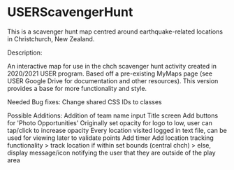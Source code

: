 # USERScavengerHunt
This is a scavenger hunt map centred around earthquake-related locations in Christchurch, New Zealand.

Description: 

An interactive map for use in the chch scavenger hunt activity created in 2020/2021 USER program. Based off a pre-existing MyMaps page (see USER Google Drive for documentation and other resources). This version provides a base for more functionality and style.
    
Needed Bug fixes:
    Change shared CSS IDs to classes

Possible Additions:
    Addition of team name input
    Title screen
    Add buttons for 'Photo Opportunities'
    Originally set opacity for logo to low, user can tap/click to increase opacity
    Every location visited logged in text file, can be used for viewing later to validate points
    Add timer
    Add location tracking functionality
      > track location if within set bounds (central chch)
      > else, display message/icon notifying the user that they are outside of the play area
